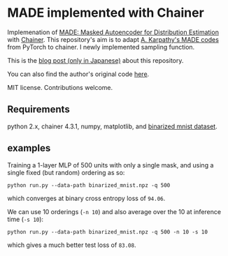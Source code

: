 # MADE implemented with Chainer
Implemenation of [MADE: Masked Autoencoder for Distribution Estimation](https://arxiv.org/abs/1502.03509) with [Chainer](https://chainer.org/). This repository's aim is to adapt [A. Karpathy's MADE codes](https://github.com/karpathy/pytorch-made) from PyTorch to chainer. I newly implemented sampling function.

This is the [blog post (only in Japanese)](http://tk-g.hatenablog.jp/) about this repository.

You can also find the author's original code [here](https://github.com/mgermain/MADE).

MIT license. Contributions welcome.

## Requirements
python 2.x, chainer 4.3.1, numpy, matplotlib, and [binarized mnist dataset](https://github.com/mgermain/MADE/releases/download/ICML2015/binarized_mnist.npz).

## examples
Training a 1-layer MLP of 500 units with only a single mask, and using a single fixed (but random) ordering as so:

```
python run.py --data-path binarized_mnist.npz -q 500
```

which converges at binary cross entropy loss of `94.06`.

We can use 10 orderings (`-n 10`) and also average over the 10 at inference time (`-s 10`):

```
python run.py --data-path binarized_mnist.npz -q 500 -n 10 -s 10
```

which gives a much better test loss of `83.08`.